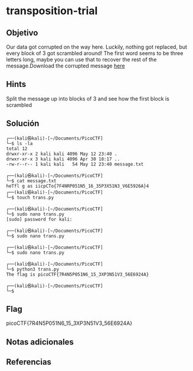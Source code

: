 # transposition-trial

## Objetivo

Our data got corrupted on the way here. Luckily, nothing got replaced, but every block of 3 got scrambled around! The first word seems to be three letters long, maybe you can use that to recover the rest of the message.Download the corrupted message [here](https://artifacts.picoctf.net/c/191/message.txt)

## Hints

Split the message up into blocks of 3 and see how the first block is scrambled

## Solución

```             
┌──(kali㉿kali)-[~/Documents/PicoCTF]
└─$ ls -la
total 12
drwxr-xr-x 2 kali kali 4096 May 12 23:40 .
drwxr-xr-x 3 kali kali 4096 Apr 30 18:17 ..
-rw-r--r-- 1 kali kali   54 May 12 23:40 message.txt
                                                                                                                    
┌──(kali㉿kali)-[~/Documents/PicoCTF]
└─$ cat message.txt
heTfl g as iicpCTo{7F4NRP051N5_16_35P3X51N3_V6E5926A}4                                                                                                                    
┌──(kali㉿kali)-[~/Documents/PicoCTF]
└─$ touch trans.py                
                                                                                                                    
┌──(kali㉿kali)-[~/Documents/PicoCTF]
└─$ sudo nano trans.py               
[sudo] password for kali: 
                                                                                                                    
┌──(kali㉿kali)-[~/Documents/PicoCTF]
└─$ sudo nano trans.py
                                                                                                                    
┌──(kali㉿kali)-[~/Documents/PicoCTF]
└─$ sudo nano trans.py
                                                                                                                    
┌──(kali㉿kali)-[~/Documents/PicoCTF]
└─$ python3 trans.py
The flag is picoCTF{7R4N5P051N6_15_3XP3N51V3_56E6924A}
                                                                                                                    
┌──(kali㉿kali)-[~/Documents/PicoCTF]
└─$
```

## Flag

picoCTF{7R4N5P051N6_15_3XP3N51V3_56E6924A}

## Notas adicionales

## Referencias
